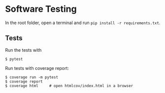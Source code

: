 # Software Testing

In the root folder, open a terminal and run `pip install -r requirements.txt`.

## Tests

Run the tests with
```
$ pytest
```

Run tests with coverage report:
```
$ coverage run -m pytest
$ coverage report 
$ coverage html     # open htmlcov/index.html in a browser
```
